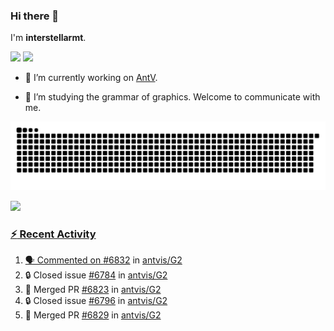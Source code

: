 ### Hi there 👋

I'm **interstellarmt**.

[![](https://img.shields.io/endpoint?url=https://awards.antv.vision/interstellarmt-g2-contributor.json)](https://github.com/antvis/g2)
[![](https://img.shields.io/endpoint?url=https://awards.antv.vision/interstellarmt-gpt-vis-contributor.json)](https://github.com/antvis/gpt-vis)

- 🔭 I’m currently working on [AntV](https://github.com/antvis).

- 📖 I’m studying the grammar of graphics. Welcome to communicate with me.

![](https://raw.githubusercontent.com/interstellarmt/interstellarmt/refs/heads/output/github-contribution-grid-snake.svg)
<div>
  <a href="https://github.com/interstellarmt">
  <img height="180em" src="https://github-readme-stats-eight-theta.vercel.app/api?username=interstellarmt&show_icons=true&include_all_commits=true&count_private=true&theme=tokyonight"/>
</div>
    
### :zap: Recent Activity

<!--START_SECTION:activity-->
1. 🗣 Commented on [#6832](https://github.com/antvis/G2/issues/6832#issuecomment-2865006045) in [antvis/G2](https://github.com/antvis/G2)
2. 🔒 Closed issue [#6784](https://github.com/antvis/G2/issues/6784) in [antvis/G2](https://github.com/antvis/G2)
3. 🎉 Merged PR [#6823](https://github.com/antvis/G2/pull/6823) in [antvis/G2](https://github.com/antvis/G2)
4. 🔒 Closed issue [#6796](https://github.com/antvis/G2/issues/6796) in [antvis/G2](https://github.com/antvis/G2)
5. 🎉 Merged PR [#6829](https://github.com/antvis/G2/pull/6829) in [antvis/G2](https://github.com/antvis/G2)
<!--END_SECTION:activity-->

